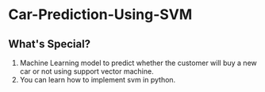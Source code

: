 # Car-Prediction-Using-SVM
## What's Special?
  1. Machine Learning model to predict whether the customer will buy a new car or not using support vector machine.
  2. You can learn how to implement svm in python.
